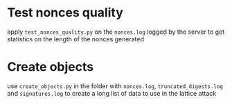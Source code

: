 # Test nonces quality

apply `test_nonces_quality.py` on the `nonces.log` logged by the server to get statistics on the length of the nonces generated

# Create objects

use `create_objects.py` in the folder with `nonces.log`, `truncated_digests.log` and `signatures.log` to create a long list of data to use in the lattice attack
